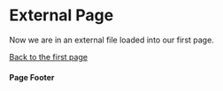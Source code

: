 External Page
=============

Now we are in an external file loaded into our first page.

[Back to the first page](#FirstPage)

#### Page Footer
